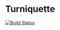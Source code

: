 # Turniquette

[![Build Status](https://travis-ci.org/TheTreeHouse/turniquette-api.svg)](https://travis-ci.org/TheTreeHouse/turniquette-api)
